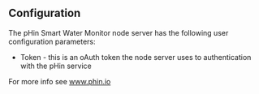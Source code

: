## Configuration

The pHin Smart Water Monitor node server has the following user configuration
parameters:

- Token - this is an oAuth token the node server uses to authentication with the pHin service

For more info see www.phin.io


